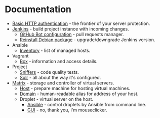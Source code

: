 # Documentation

- [Basic HTTP authentication](basic-http-auth) - the frontier of your server protection.
- [Jenkins](jenkins) - build project instance with incoming changes.
  - [GitHub Bot configuration](jenkins/github-bot) - pull requests manager.
  - [Reinstall Debian package](jenkins/reinstall-deb) - upgrade/downgrade Jenkins version.
- Ansible
  - [Inventory](ansible/inventory) - list of managed hosts.
- Vagrant
  - [Box](vagrant/box) - information and access details.
- Project
  - [Sniffers](project/sniffers) - code quality tests.
  - [Solr](project/solr) - all about the way it's configured.
- [Matrix](matrix) - storage and controller of virtual servers.
  - [Host](matrix/host) - prepare machine for hosting virtual machines.
  - [Domain](matrix/domain) - human-readable alias for address of your host.
  - Droplet - virtual server on the host.
    - [Ansible](matrix/droplet/ANSIBLE.md) - control droplets by Ansible from command line.
    - [GUI](matrix/droplet/UI.md) - no, thank you, I'm mouseclicker.
